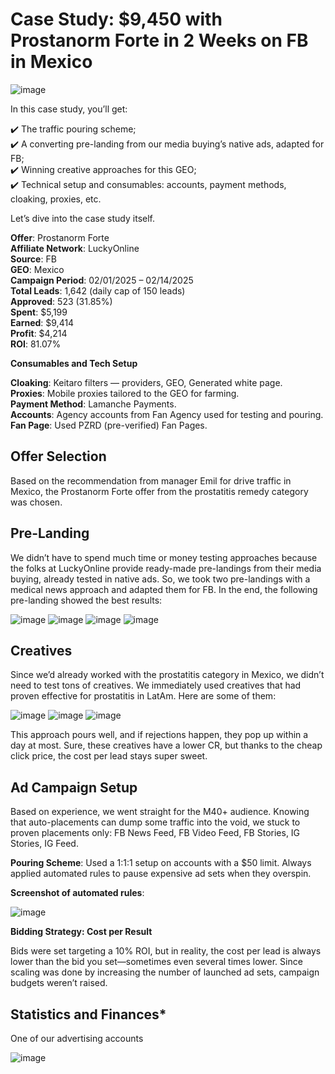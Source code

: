 # Case Study: $9,450 with Prostanorm Forte in 2 Weeks on FB in Mexico

![image](/img/7.5/image1.jpg)

In this case study, you’ll get:

✔️ The traffic pouring scheme;  
✔️ A converting pre-landing from our media buying’s native ads, adapted for FB;  
✔️ Winning creative approaches for this GEO;  
✔️ Technical setup and consumables: accounts, payment methods, cloaking, proxies, etc.

Let’s dive into the case study itself.

**Offer**: Prostanorm Forte  
**Affiliate Network**: LuckyOnline  
**Source**: FB  
**GEO**: Mexico  
**Campaign Period**: 02/01/2025 – 02/14/2025  
**Total Leads**: 1,642 (daily cap of 150 leads)  
**Approved**: 523 (31.85%)  
**Spent**: $5,199  
**Earned**: $9,414  
**Profit**: $4,214  
**ROI**: 81.07%

**Consumables and Tech Setup**

**Cloaking**: Keitaro filters — providers, GEO, Generated white page.  
**Proxies**: Mobile proxies tailored to the GEO for farming.  
**Payment Method**: Lamanche Payments.  
**Accounts**: Agency accounts from Fan Agency used for testing and pouring.  
**Fan Page**: Used PZRD (pre-verified) Fan Pages.  

## Offer Selection

Based on the recommendation from manager Emil for drive traffic in Mexico, the Prostanorm Forte offer from the prostatitis remedy category was chosen.

## Pre-Landing

We didn’t have to spend much time or money testing approaches because the folks at LuckyOnline provide ready-made pre-landings from their media buying, already tested in native ads. So, we took two pre-landings with a medical news approach and adapted them for FB. In the end, the following pre-landing showed the best results:

![image](/img/7.5/image2.png)
![image](/img/7.5/image3.png)
![image](/img/7.5/image4.png)
![image](/img/7.5/image5.png)

## Creatives

Since we’d already worked with the prostatitis category in Mexico, we didn’t need to test tons of creatives. We immediately used creatives that had proven effective for prostatitis in LatAm. Here are some of them:

![image](/img/7.5/image6.png)
![image](/img/7.5/image7.png)
![image](/img/7.5/image8.png)

This approach pours well, and if rejections happen, they pop up within a day at most. Sure, these creatives have a lower CR, but thanks to the cheap click price, the cost per lead stays super sweet.

## Ad Campaign Setup

Based on experience, we went straight for the M40+ audience. Knowing that auto-placements can dump some traffic into the void, we stuck to proven placements only: FB News Feed, FB Video Feed, FB Stories, IG Stories, IG Feed.

**Pouring Scheme**: Used a 1:1:1 setup on accounts with a $50 limit. Always applied automated rules to pause expensive ad sets when they overspin.

**Screenshot of automated rules**:

![image](/img/7.5/image9.png)

**Bidding Strategy: Cost per Result**

Bids were set targeting a 10% ROI, but in reality, the cost per lead is always lower than the bid you set—sometimes even several times lower. Since scaling was done by increasing the number of launched ad sets, campaign budgets weren’t raised.

## Statistics and Finances*

One of our advertising accounts

![image](/img/7.5/image10.jpg)
